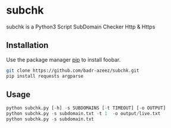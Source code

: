 # subchk

subchk is a Python3 Script SubDomain Checker Http & Https

## Installation

Use the package manager [pip](https://pip.pypa.io/en/stable/) to install foobar.

```bash
git clone https://github.com/badr-azeez/subchk.git
pip install requests argparse
```

## Usage

```python
python subchk.py [-h] -s SUBDOMAINS [-t TIMEOUT] [-o OUTPUT]
python subchk.py -s subdomain.txt -t 1  -o output/live.txt 
python subchk.py -s subdomain.txt 
